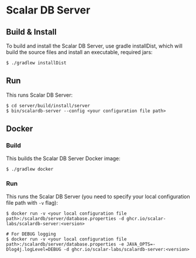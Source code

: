 # Scalar DB Server

## Build & Install

To build and install the Scalar DB Server, use gradle installDist, which will build the source files and install an executable, required jars:

```
$ ./gradlew installDist
```

## Run

This runs Scalar DB Server:

```
$ cd server/build/install/server
$ bin/scalardb-server --config <your configuration file path>
```

## Docker

### Build

This builds the Scalar DB Server Docker image:

```
$ ./gradlew docker
```

### Run

This runs the Scalar DB Server (you need to specify your local configuration file path with `-v` flag):

```
$ docker run -v <your local configuration file path>:/scalardb/server/database.properties -d ghcr.io/scalar-labs/scalardb-server:<version>

# For DEBUG logging
$ docker run -v <your local configuration file path>:/scalardb/server/database.properties -e JAVA_OPTS=-Dlog4j.logLevel=DEBUG -d ghcr.io/scalar-labs/scalardb-server:<version>
```
